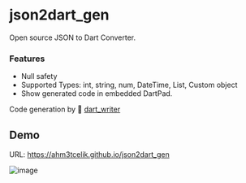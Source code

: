 # json2dart_gen 

Open source JSON to Dart Converter.

### Features
- Null safety
- Supported Types: int, string, num, DateTime, List, Custom object
- Show generated code in embedded DartPad.

Code generation by 💪 [dart_writer](https://github.com/ahm3tcelik/dart_writer)

## Demo 
URL: https://ahm3tcelik.github.io/json2dart_gen

![image](https://user-images.githubusercontent.com/37306467/150659915-9ac66a73-ef77-4bc0-b929-f5acf20bcf91.png)

